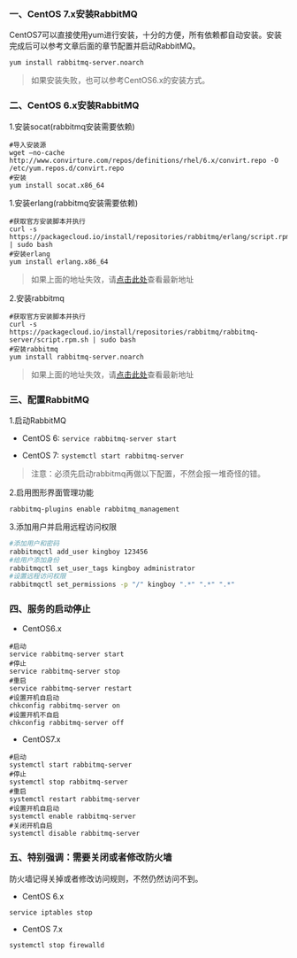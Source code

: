 ### 一、CentOS 7.x安装RabbitMQ

CentOS7可以直接使用yum进行安装，十分的方便，所有依赖都自动安装。安装完成后可以参考文章后面的章节配置并启动RabbitMQ。

```
yum install rabbitmq-server.noarch
```

> 如果安装失败，也可以参考CentOS6.x的安装方式。

### 二、CentOS 6.x安装RabbitMQ
1.安装socat(rabbitmq安装需要依赖)
```
#导入安装源
wget –no-cache http://www.convirture.com/repos/definitions/rhel/6.x/convirt.repo -O /etc/yum.repos.d/convirt.repo
#安装
yum install socat.x86_64
```

1.安装erlang(rabbitmq安装需要依赖)
```
#获取官方安装脚本并执行
curl -s https://packagecloud.io/install/repositories/rabbitmq/erlang/script.rpm.sh | sudo bash
#安装erlang
yum install erlang.x86_64
```

> 如果上面的地址失效，请[点击此处](https://packagecloud.io/rabbitmq/erlang/install#bash-rpm)查看最新地址

2.安装rabbitmq
```
#获取官方安装脚本并执行
curl -s https://packagecloud.io/install/repositories/rabbitmq/rabbitmq-server/script.rpm.sh | sudo bash
#安装rabbitmq
yum install rabbitmq-server.noarch
```

> 如果上面的地址失效，请[点击此处](https://packagecloud.io/rabbitmq/rabbitmq-server/install#bash-rpm)查看最新地址


### 三、配置RabbitMQ

1.启动RabbitMQ

- CentOS 6: `service rabbitmq-server start`

- CentOS 7: `systemctl start rabbitmq-server`

> 注意：必须先启动rabbitmq再做以下配置，不然会报一堆奇怪的错。

2.启用图形界面管理功能
```
rabbitmq-plugins enable rabbitmq_management
```

3.添加用户并启用远程访问权限

```bash
#添加用户和密码
rabbitmqctl add_user kingboy 123456
#给用户添加身份
rabbitmqctl set_user_tags kingboy administrator
#设置远程访问权限
rabbitmqctl set_permissions -p "/" kingboy ".*" ".*" ".*"
```
### 四、服务的启动停止

- CentOS6.x

```
#启动
service rabbitmq-server start
#停止
service rabbitmq-server stop
#重启
service rabbitmq-server restart
#设置开机自启动
chkconfig rabbitmq-server on
#设置开机不自启
chkconfig rabbitmq-server off
```

- CentOS7.x
```
#启动
systemctl start rabbitmq-server
#停止
systemctl stop rabbitmq-server
#重启
systemctl restart rabbitmq-server
#设置开机自启动
systemctl enable rabbitmq-server
#关闭开机自启
systemctl disable rabbitmq-server
```

### 五、特别强调：需要关闭或者修改防火墙

防火墙记得关掉或者修改访问规则，不然仍然访问不到。

- CentOS 6.x
```
service iptables stop
```

- CentOS 7.x
```
systemctl stop firewalld
```
